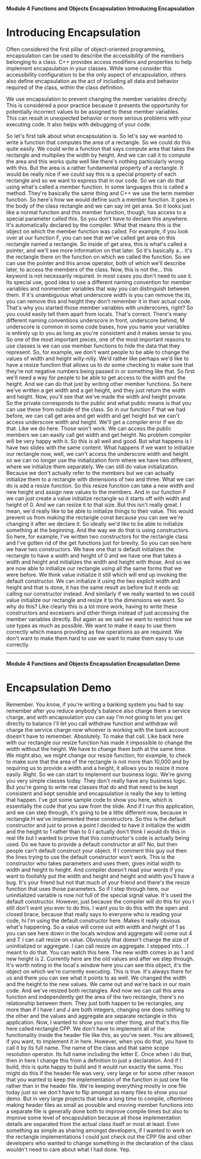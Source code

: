 #### Module 4 Functions and Objects   Encapsulation   Introducing Encapsulation

# Introducing Encapsulation

Often considered the first pillar of object-oriented programming, encapsulation can be used to describe the 
accessibility of the members belonging to a class.  C++ provides access modifiers and properties to help 
implement encapsulation in your classes.  While some consider this accessibility configuration to be the 
only aspect of encapsulation, others also define encapsulation as the act of including all data and behavior 
required of the class, within the class definition.

We use encapsulation to prevent changing the member variables directly.  This is considered a poor practice 
because it presents the opportunity for potentially incorrect values to be assigned to these member variables.  
This can result in unexpected behavior or more serious problems with your executing code.  It also helps with 
debugging of your code.

So let's first talk about what encapsulation is.
So let's say we wanted to write a function that computes the
area of a rectangle. So we could do this quite easily. We could
write a function that says compute area that takes the rectangle
and multiplies the width by height.
And we can call it to compute the area and this works quite well
like there's nothing particularly wrong with this. But the area
is a rather fundamental property of a rectangle. It would be
really nice if we could say this is a special property of each
rectangle and so we want to express that in our code. So we
can do that using what's called a member function.
In some languages this is called a method. They're basically
the same thing and C++ we use the term member function.
So here's how we would define such a member function.
It goes in the body of the class rectangle and we can say int
get area. So it looks just like a normal function and this member
function, though, has access to a special parameter called this.
So you don't have to declare this anywhere. It's automatically
declared by the compiler. What that means this is the object
on which the member function was called. For example, if you
look over at our function F, you can see that we've called get
area on this rectangle named a rectangle. So inside of get area,
this is what's called a pointer, and we'll see more information
on that later. So it's basically a... it's the rectangle there
on the function on which we called the function.
So we can use the pointer and this arrow operator, both of which
we'll describe later, to access the members of the class.
Now, this is not the... this keyword is not necessarily required.
In most cases you don't need to use it.
Its special use, good idea to use a different naming convention
for member variables and nonmember variables that way you can
distinguish between them. If it's unambiguous what underscore
width is you can remove the its, you can remove this and height
they don't
remember it in their actual code.
That's why you started those member variables with underscores, right?
So you could easily tell them apart from locals.
That's correct. There's many different naming conventions underscore
in front, underscore behind, M underscore is common in some code
bases, how you name your variables is entirely up to you as long
as you're consistent and it makes sense to you.
So one of the most important pieces, one of the most important
reasons to use classes is we can use member functions to hide
the data that they represent. So, for example, we don't want
people to be able to change the values of width and height willy-nilly.
We'd rather like perhaps we'd like to have a resize function
that allows us to do some checking to make sure that they're
not negative numbers being passed in or something like that.
So first we'll need a way for people to be able to get access
to the width and the height. And we can do that just by writing
other member functions. So here we've written a get width and
a get height, and they just return the width and height.
Now, you'll see that we've made the width and height private.
So the private corresponds to the public and what public means
is that you can use these from outside of the class. So in our
function F that we had before, we can call get area and get width
and get height but we can't access underscore width and height.
We'll get a compiler error if we do that.
Like we do here. Those won't work. We can access the public
members we can easily call get width and get height. No problem
compiler will be very happy with it.
So this is all well and good. But what happens
is I have two slides with the same content.
What happens if we want to initialize our rectangle now, well,
we can't access the underscore width and height so we can no
longer use the initialization form where we have two different,
where we initialize them separately.
We can still do value initialization. Because we don't actually
refer to the members but we can actually initialize them to a
rectangle with dimensions of two and three.
What we can do is add a resize function. So this resize function
can take a new width and new height and assign new values to
the members. And in our function F we can just create a value
initialize rectangle so it starts off with width and height of 0.
And we can resize it to that size.
But this isn't really great. I mean, we'd really like to be able
to initialize things to their value.
This would prevent us from making the rectangle const because
you can see we're changing it after we declare it. So ideally
we'd like to be able to initialize something at the beginning.
And the way we do that is
using constructors. So here, for example, I've written two constructors
for the rectangle class and I've gotten rid of the get functions
just for brevity. So you can see here we have two constructors.
We have one that is default initializes the rectangle to have
a width and height of 0 and we have one that takes a width and
height and initializes the width and height with those. And so
we are now able to initialize our rectangle using all the same
forms that we were before. We think value initialize it still
which will end up invoking the default constructor. We can initialize
it using the two explicit width and height and that is done,
it has the same result as before but it ends up calling our constructor instead.
And similarly if we really wanted to we could value initialize
our rectangle and resize it to the dimensions we want.
So why do this? Like clearly this is a lot more work, having
to write these constructors and excessers and other things instead
of just accessing the member variables directly. But again as
we said we want to restrict how we use types as much as possible.
We want to make it easy to use them correctly which means providing
as few operations as are required. We don't want to make them
hard to use we want to make them easy to use correctly.


---

#### Module 4 Functions and Objects   Encapsulation   Encapsulation Demo

# Encapsulation Demo

Remember.
You know, if you're writing a banking system you had to say remember
after you reduce anybody's balance also charge them a service
charge, and with encapsulation you can say I'm not going to let
you get directly to balance I'll let you call withdraw function
and withdraw will charge the service charge now whoever is working
with the bank account doesn't have to remember.
Absolutely.
To make that call.
Like back here with our rectangle our resize function has made
it impossible to change the width without the height. We have
to change them both at the same time. We might also,
we might change our resize function, for example, to check to
make sure that the area of the rectangle is not more than 10,000
and by requiring us to provide a width and a height, it allows
you to resize it more easily.
Right. So we can start to implement our business logic.
We're giving you very simple classes today. They don't really
have any business logic. But you're going to write real classes
that do and that need to be kept consistent and kept sensible
and encapsulation is really the key to letting that happen.
I've got some sample code to show you here, which is essentially
the code that you saw from the slide.
And if I run this application,
and we can step through, it's going to be a little different
now, because in rectangle.H we've implemented these constructors.
So this is the default constructor and just to prove a point
I decided to have it initialize the width and the height to 1
rather than to 0 I actually don't think I would do this in real
life but I wanted to prove that this constructor's code is actually
being used.
Do we have to provide a default constructor at all?
No, but then people can't default construct your object.
If I comment this guy out then the lines trying to use the default
constructor won't work.
This is the constructor who takes parameters and uses them, gives
initial width to width and height to height. And compiler doesn't
read your words if you want to foolishly put the width and height
and height and width you'll have a bug.
It's your friend but not that much of your friend and there's
the resize function that uses those parameters.
So if I step through here, our uninitialized variable is now
not full of the special signal value. It's used the default constructor.
However, just because the compiler will do this for you I still
don't want you ever to do this. I want you to do this with the
open and closed brace, because that really says to everyone who
is reading your code, hi I'm using the default constructor here.
Makes it really obvious what's happening.
So a value will come out with width and height of 1 as you can
see here down in the locals window and aggregate will come out
4 and 7.
I can call resize on value. Obviously that doesn't change the
size of uninitialized or aggregate. I can call resize on aggregate.
I stepped into... I meant to do that.
You can watch this here. The new width comes in as 1 and new
height is 2. Currently here are the old values and after we step through.
It's worth noting in the local's window here you can see this
object, it's the object on which we're currently executing.
This is true. It's always there for us and there you can see
what it points to as well.
We changed the width and the height to the new values. We came
out and we're back in our main code.
And we've resized both rectangles. And now we can call this
area function and independently get the area of the two rectangle,
there's no relationship between them. They just both happen
to be rectangles, any more than if I have I and J are both integers,
changing one does nothing to the other and the values and aggregate
are separate
rectangle in this application.
Now, I wanted to show you one other thing, and that's this file
here called rectangle.CPP.
We don't have to implement all of the functionality inside the
header file like this, as you've seen.
You are allowed, if you want,
to implement it in here. However, when you do that, you have
to call it by its full name.
The name of the class and that same scope resolution operator.
Its full name including the letter E.
Once when I do that, then in here I change this from a definition
to just a declaration.
And if I build, this is quite happy to build and it would run
exactly the same. You might do this if the header file was very,
very large or for some other reason that you wanted to keep the
implementation of the function in just one file rather than in
the header file. We're keeping everything mostly in one file
today just so we don't have to flip amongst as many files to
show you our demo.
But in very large projects that take a long time to compile,
oftentimes making header files as small as possible and moving
member functions into a separate file is generally done both
to improve compile times but also to improve some level of encapsulation
because all those implementation details are separated from the
actual class itself or most at least.
Even something as simple as sharing amongst developers, if
I wanted to work on the rectangle implementations I could just
check out the CPP file and other developers who wanted to change
something in the declaration of the class wouldn't need to care
about what I had done.
Yep.